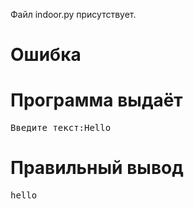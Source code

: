 Файл indoor.py присутствует.
# Ошибка
# Программа выдаёт
<pre>
Введите текст:Hello
</pre>
# Правильный вывод
<pre>hello
</pre>